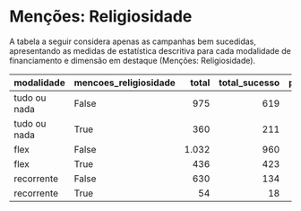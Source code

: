 # Menções: Religiosidade

A tabela a seguir considera apenas as campanhas bem sucedidas, apresentando as medidas
de estatística descritiva para cada modalidade de financiamento e dimensão em destaque
(Menções: Religiosidade).

| modalidade   | mencoes_religiosidade   |   total |   total_sucesso |   particip |   taxa_sucesso |   valor_sucesso |   media_sucesso |   std_sucesso |   min_sucesso |   max_sucesso |
|:-------------|:------------------------|--------:|----------------:|-----------:|---------------:|----------------:|----------------:|--------------:|--------------:|--------------:|
| tudo ou nada | False                   |     975 |             619 |       73,0 |           63,5 |     17.443.278,03 |        28.179,77 |      38.750,17 |         41,82 |     537.544,55 |
| tudo ou nada | True                    |     360 |             211 |       27,0 |           58,6 |      6.620.001,80 |        31.374,42 |      59.614,09 |        322,20 |     679.297,66 |
| flex         | False                   |    1.032 |             960 |       70,3 |           93,0 |     11.579.638,68 |        12.062,12 |      25.131,27 |         10,77 |     475.290,95 |
| flex         | True                    |     436 |             423 |       29,7 |           97,0 |      6.782.493,26 |        16.034,26 |      48.218,37 |         42,01 |     708.972,78 |
| recorrente   | False                   |     630 |             134 |       92,1 |           21,3 |        34.541,87 |          257,78 |        549,21 |          1,09 |       3.475,05 |
| recorrente   | True                    |      54 |              18 |        7,9 |           33,3 |         8.645,09 |          480,28 |       1.163,40 |          6,10 |       5.087,08 |
